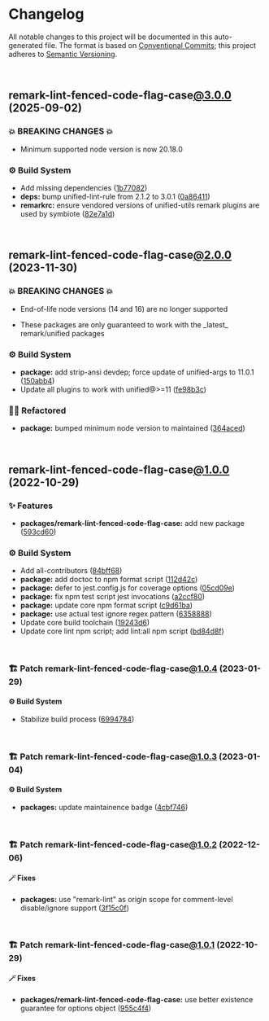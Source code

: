 # Changelog

All notable changes to this project will be documented in this auto-generated
file. The format is based on [Conventional Commits][1];
this project adheres to [Semantic Versioning][2].

<br />

## remark-lint-fenced-code-flag-case[@3.0.0][3] (2025-09-02)

### 💥 BREAKING CHANGES 💥

- Minimum supported node version is now 20.18.0

### ⚙️ Build System

- Add missing dependencies ([1b77082][4])
- **deps:** bump unified-lint-rule from 2.1.2 to 3.0.1 ([0a86411][5])
- **remarkrc:** ensure vendored versions of unified-utils remark plugins are used by symbiote ([82e7a1d][6])

<br />

## remark-lint-fenced-code-flag-case[@2.0.0][7] (2023-11-30)

### 💥 BREAKING CHANGES 💥

- End-of-life node versions (14 and 16) are no longer supported

- These packages are only guaranteed to work with the \_latest\_ remark/unified packages

### ⚙️ Build System

- **package:** add strip-ansi devdep; force update of unified-args to 11.0.1 ([150abb4][8])
- Update all plugins to work with unified@>=11 ([fe98b3c][9])

### 🧙🏿 Refactored

- **package:** bumped minimum node version to maintained ([364aced][10])

<br />

## remark-lint-fenced-code-flag-case[@1.0.0][11] (2022-10-29)

### ✨ Features

- **packages/remark-lint-fenced-code-flag-case:** add new package ([593cd60][12])

### ⚙️ Build System

- Add all-contributors ([84bff68][13])
- **package:** add doctoc to npm format script ([112d42c][14])
- **package:** defer to jest.config.js for coverage options ([05cd09e][15])
- **package:** fix npm test script jest invocations ([a2ccf80][16])
- **package:** update core npm format script ([c9d61ba][17])
- **package:** use actual test ignore regex pattern ([6358888][18])
- Update core build toolchain ([19243d6][19])
- Update core lint npm script; add lint:all npm script ([bd84d8f][20])

<br />

### 🏗️ Patch remark-lint-fenced-code-flag-case[@1.0.4][21] (2023-01-29)

#### ⚙️ Build System

- Stabilize build process ([6994784][22])

<br />

### 🏗️ Patch remark-lint-fenced-code-flag-case[@1.0.3][23] (2023-01-04)

#### ⚙️ Build System

- **packages:** update maintainence badge ([4cbf746][24])

<br />

### 🏗️ Patch remark-lint-fenced-code-flag-case[@1.0.2][25] (2022-12-06)

#### 🪄 Fixes

- **packages:** use "remark-lint" as origin scope for comment-level disable/ignore support ([3f15c0f][26])

<br />

### 🏗️ Patch remark-lint-fenced-code-flag-case[@1.0.1][27] (2022-10-29)

#### 🪄 Fixes

- **packages/remark-lint-fenced-code-flag-case:** use better existence guarantee for options object ([955c4f4][28])

[1]: https://conventionalcommits.org
[2]: https://semver.org
[3]: https://github.com/Xunnamius/unified-utils/compare/remark-lint-fenced-code-flag-case@2.0.0...remark-lint-fenced-code-flag-case@3.0.0
[4]: https://github.com/Xunnamius/unified-utils/commit/1b770821fdbbb69487613bf2894f4d926bbfa4ea
[5]: https://github.com/Xunnamius/unified-utils/commit/0a864117613627bc01620059fe91fcbfaf225edf
[6]: https://github.com/Xunnamius/unified-utils/commit/82e7a1d1fac269612b64776bc548f1dafabf37ba
[7]: https://github.com/Xunnamius/unified-utils/compare/remark-lint-fenced-code-flag-case@1.0.4...remark-lint-fenced-code-flag-case@2.0.0
[8]: https://github.com/Xunnamius/unified-utils/commit/150abb424fd30e84336ddf8b1f443d75a04c30a1
[9]: https://github.com/Xunnamius/unified-utils/commit/fe98b3c7f06f4356bed713d2edb7d6f7f749617b
[10]: https://github.com/Xunnamius/unified-utils/commit/364aced3f0c8d4e56df8cde24419d13f568cb68f
[11]: https://github.com/Xunnamius/unified-utils/compare/05cd09e0cf13f18fa56f6156516bcf546b1238e6...remark-lint-fenced-code-flag-case@1.0.0
[12]: https://github.com/Xunnamius/unified-utils/commit/593cd60c080725ec30073ab03fed26791c787f79
[13]: https://github.com/Xunnamius/unified-utils/commit/84bff68339c7a742c104c0f2545fe62b28c8b473
[14]: https://github.com/Xunnamius/unified-utils/commit/112d42c6999f758ff618f4e116eb7cf38c09f77c
[15]: https://github.com/Xunnamius/unified-utils/commit/05cd09e0cf13f18fa56f6156516bcf546b1238e6
[16]: https://github.com/Xunnamius/unified-utils/commit/a2ccf801276c84e54d3fc1afaad574f78408d86f
[17]: https://github.com/Xunnamius/unified-utils/commit/c9d61bacbd52bc76b05abd3426474bf0176c3cd9
[18]: https://github.com/Xunnamius/unified-utils/commit/63588887a7377f3ee7488b19c87f1f2bf1faa811
[19]: https://github.com/Xunnamius/unified-utils/commit/19243d623ba14cfd629c5e4632e6a75de508592b
[20]: https://github.com/Xunnamius/unified-utils/commit/bd84d8fc1fb5c4d1828a16a47214a6730f34899a
[21]: https://github.com/Xunnamius/unified-utils/compare/remark-lint-fenced-code-flag-case@1.0.3...remark-lint-fenced-code-flag-case@1.0.4
[22]: https://github.com/Xunnamius/unified-utils/commit/69947844f42e618f336aeeb9af1d6c9f4ee1e82b
[23]: https://github.com/Xunnamius/unified-utils/compare/remark-lint-fenced-code-flag-case@1.0.2...remark-lint-fenced-code-flag-case@1.0.3
[24]: https://github.com/Xunnamius/unified-utils/commit/4cbf746b78c3bb369c3b27228ec582c3a3e47c54
[25]: https://github.com/Xunnamius/unified-utils/compare/remark-lint-fenced-code-flag-case@1.0.1...remark-lint-fenced-code-flag-case@1.0.2
[26]: https://github.com/Xunnamius/unified-utils/commit/3f15c0fb647157848e323f66cd56eaf74e590141
[27]: https://github.com/Xunnamius/unified-utils/compare/remark-lint-fenced-code-flag-case@1.0.0...remark-lint-fenced-code-flag-case@1.0.1
[28]: https://github.com/Xunnamius/unified-utils/commit/955c4f498096c3c3e02cce788a0387ae1a85613f

